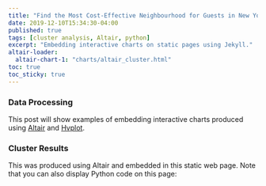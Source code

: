 ```yaml
---
title: "Find the Most Cost-Effective Neighbourhood for Guests in New York "
date: 2019-12-10T15:34:30-04:00
published: true
tags: [cluster analysis, Altair, python]
excerpt: "Embedding interactive charts on static pages using Jekyll."
altair-loader:
  altair-chart-1: "charts/altair_cluster.html"
toc: true
toc_sticky: true
---
```


### Data Processing
This post will show examples of embedding interactive charts produced using [Altair](https://altair-viz.github.io) and [Hvplot](https://hvplot.pyviz.org/).

### Cluster Results
This was produced using Altair and embedded in this static web page. Note that you can also display Python code on this page:
<div id="altair-chart-1"></div>




